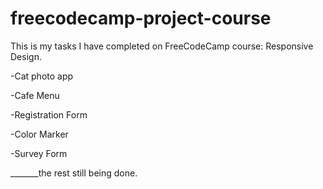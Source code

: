 # freecodecamp-project-course
This is my tasks I have completed on FreeCodeCamp course: Responsive Design.

-Cat photo app

-Cafe Menu

-Registration Form

-Color Marker

-Survey Form

_______the rest still being done.


